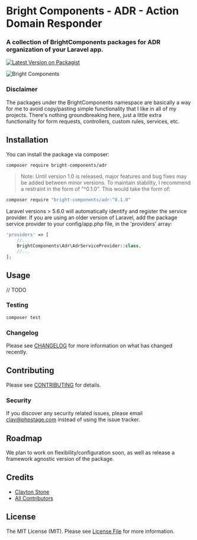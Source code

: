 # Bright Components - ADR - Action Domain Responder
### A collection of BrightComponents packages for ADR organization of your Laravel app.

[![Latest Version on Packagist](https://img.shields.io/packagist/v/bright-components/adr.svg)](https://packagist.org/packages/bright-components/adr)

![Bright Components](https://s3.us-east-2.amazonaws.com/bright-components/bc_large.png "Bright Components")

### Disclaimer
The packages under the BrightComponents namespace are basically a way for me to avoid copy/pasting simple functionality that I like in all of my projects. There's nothing groundbreaking here, just a little extra functionality for form requests, controllers, custom rules, services, etc.

## Installation
You can install the package via composer:

```bash
composer require bright-components/adr
```
> Note: Until version 1.0 is released, major features and bug fixes may be added between minor versions. To maintain stability, I recommend a restraint in the form of "^0.1.0". This would take the form of:
```bash
composer require "bright-components/adr:^0.1.0"
```

Laravel versions > 5.6.0 will automatically identify and register the service provider.
If you are using an older version of Laravel, add the package service provider to your config/app.php file, in the 'providers' array:
```php
'providers' => [
    //...
    BrightComponents\Adr\AdrServiceProvider::class,
    //...
];
```

## Usage
// TODO

### Testing

``` bash
composer test
```

### Changelog

Please see [CHANGELOG](CHANGELOG.md) for more information on what has changed recently.

## Contributing

Please see [CONTRIBUTING](CONTRIBUTING.md) for details.

### Security

If you discover any security related issues, please email clay@phpstage.com instead of using the issue tracker.

## Roadmap

We plan to work on flexibility/configuration soon, as well as release a framework agnostic version of the package.

## Credits

- [Clayton Stone](https://github.com/devcircus)
- [All Contributors](../../contributors)

## License

The MIT License (MIT). Please see [License File](LICENSE.md) for more information.
